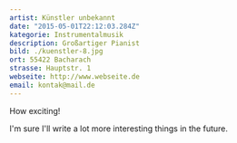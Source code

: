 ```yaml
---
artist: Künstler unbekannt
date: "2015-05-01T22:12:03.284Z"
kategorie: Instrumentalmusik
description: Großartiger Pianist
bild: ./kuenstler-8.jpg
ort: 55422 Bacharach
strasse: Hauptstr. 1
webseite: http://www.webseite.de
email: kontak@mail.de
---
```


How exciting!

I'm sure I'll write a lot more interesting things in the future.


    

